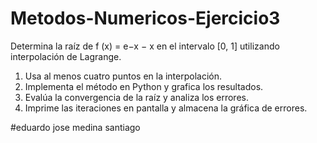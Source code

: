 # Metodos-Numericos-Ejercicio3
Determina la raíz de f (x) = e−x − x en el intervalo [0, 1] utilizando interpolación de Lagrange.

1.	Usa al menos cuatro puntos en la interpolación.
2.	Implementa el método en Python y grafica los resultados.
3.	Evalúa la convergencia de la raíz y analiza los errores.
4.	Imprime las iteraciones en pantalla y almacena la gráfica de errores.

#eduardo jose medina santiago
